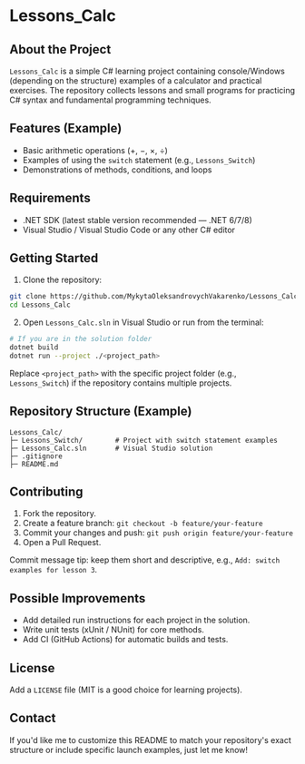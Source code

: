 # Lessons\_Calc

## About the Project

`Lessons_Calc` is a simple C# learning project containing console/Windows (depending on the structure) examples of a calculator and practical exercises. The repository collects lessons and small programs for practicing C# syntax and fundamental programming techniques.



## Features (Example)

* Basic arithmetic operations (+, −, ×, ÷)
* Examples of using the `switch` statement (e.g., `Lessons_Switch`)
* Demonstrations of methods, conditions, and loops

## Requirements

* .NET SDK (latest stable version recommended — .NET 6/7/8)
* Visual Studio / Visual Studio Code or any other C# editor

## Getting Started

1. Clone the repository:

```bash
git clone https://github.com/MykytaOleksandrovychVakarenko/Lessons_Calc.git
cd Lessons_Calc
```

2. Open `Lessons_Calc.sln` in Visual Studio or run from the terminal:

```bash
# If you are in the solution folder
dotnet build
dotnet run --project ./<project_path>
```

Replace `<project_path>` with the specific project folder (e.g., `Lessons_Switch`) if the repository contains multiple projects.

## Repository Structure (Example)

```
Lessons_Calc/
├─ Lessons_Switch/        # Project with switch statement examples
├─ Lessons_Calc.sln       # Visual Studio solution
├─ .gitignore
├─ README.md
```

## Contributing

1. Fork the repository.
2. Create a feature branch: `git checkout -b feature/your-feature`
3. Commit your changes and push: `git push origin feature/your-feature`
4. Open a Pull Request.

Commit message tip: keep them short and descriptive, e.g., `Add: switch examples for lesson 3`.

## Possible Improvements

* Add detailed run instructions for each project in the solution.
* Write unit tests (xUnit / NUnit) for core methods.
* Add CI (GitHub Actions) for automatic builds and tests.

## License

Add a `LICENSE` file (MIT is a good choice for learning projects).

## Contact

If you'd like me to customize this README to match your repository's exact structure or include specific launch examples, just let me know!
